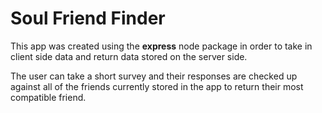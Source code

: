 # Soul Friend Finder

This app was created using the **express** node package in order to take in client side data and return data stored on the server side.

The user can take a short survey and their responses are checked up against all of the friends currently stored in the app to return their most compatible friend.